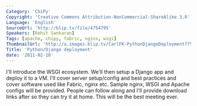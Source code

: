 ```yaml
---
Category: 'ChiPy'
Copyright: 'Creative Commons Attribution-NonCommercial-ShareAlike 3.0'
Language: 'English'
SourceUrl: 'http://blip.tv/file/4754795'
Speakers: [Rohit Sankaran]
Tags: [apache, chipy, fabric, nginx, wsgi]
ThumbnailUrl: 'http://a.images.blip.tv/CarlFK-PythonDjangoDeployment775.png'
Title: 'Python/Django deployment'
date: '2011-02-10'
---
```

I'll introduce the WSGI ecosystem. We'll then setup a Django app and deploy it
to a VM. I'll cover server setup/config and best practices and cover software
used like Fabric, nginx etc. Sample nginx, WSGI and Apache configs will be
provided. People can follow along and I'll provide download links after so
they can try it at home. This will be the best meeting ever.
